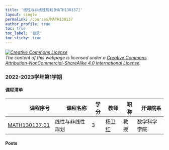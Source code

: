 ```yaml
---
title: '线性与非线性规划[MATH130137]'
layout: single
permalink: /courses/MATH130137
author_profile: true
toc: true
toc_label: '目录'
toc_sticky: true
---
```



<div class='notice--warning'>
	<p><i><a rel='license' href='http://creativecommons.org/licenses/by-nc-sa/4.0/'><img alt='Creative Commons License' style='border-width:0' src='https://i.creativecommons.org/l/by-nc-sa/4.0/88x31.png' /></a><br /> The content of this webpage is licensed under a <a rel='license' href='http://creativecommons.org/licenses/by-nc-sa/4.0/'>Creative Commons Attribution-NonCommercial-ShareAlike 4.0 International License</a>.</i></p>
</div>

### 2022-2023学年第1学期


#### 课程清单

<div style='text-align: center;' id='MATH130137_2223F'> <table id='MATH130137_2223F_table'>
  <thead>
    <tr style="text-align: right;">
      <th>课程序号</th>
      <th>课程名称</th>
      <th>学分</th>
      <th>教师</th>
      <th>职称</th>
      <th>开课院系</th>
    </tr>
  </thead>
  <tbody>
    <tr>
      <td><a href='https://fdu-math.github.io/courses/class-id/MATH130137-01'>MATH130137.01</a></td>
      <td>线性与非线性规划</td>
      <td>3</td>
      <td><a href='https://fdu-math.github.io/teachers/杨卫红'>杨卫红</a></td>
      <td>教授</td>
      <td>数学科学学院</td>
    </tr>
  </tbody>
</table></div>

#### Posts
